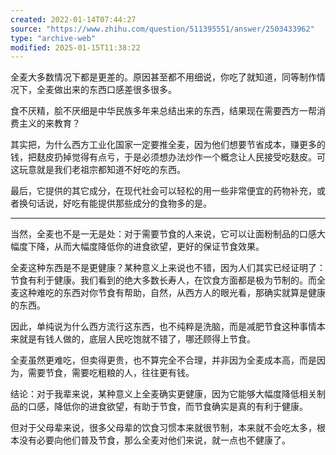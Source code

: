 ```yaml
---
created: 2022-01-14T07:44:27
source: "https://www.zhihu.com/question/511395551/answer/2503433962"
type: "archive-web"
modified: 2025-01-15T11:38:22
---
```


全麦大多数情况下都是更差的。原因甚至都不用细说，你吃了就知道，同等制作情况下，全麦做出来的东西口感差很多很多。

食不厌精，脍不厌细是中华民族多年来总结出来的东西，结果现在需要西方一帮消费主义的来教育？

其实把，为什么西方工业化国家一定要推全麦，因为他们想要节省成本，赚更多的钱，把麸皮扔掉觉得有点亏，于是必须想办法炒作一个概念让人民接受吃麸皮。可这玩意就是我们老祖宗都知道不好吃的东西。

最后，它提供的其它成分，在现代社会可以轻松的用一些非常便宜的药物补充，或者换句话说，好吃有能提供那些成分的食物多的是。

---

当然，全麦也不是一无是处：对于需要节食的人来说，它可以让面粉制品的口感大幅度下降，从而大幅度降低你的进食欲望，更好的保证节食效果。

全麦这种东西是不是更健康？某种意义上来说也不错，因为人们其实已经证明了：节食有利于健康。我们看到的绝大多数长寿人，在饮食方面都是极为节制的。而全麦这种难吃的东西对你节食有帮助，自然，从西方人的眼光看，那确实就算是健康的东西。

因此，单纯说为什么西方流行这东西，也不纯粹是洗脑，而是减肥节食这种事情本来就是有钱人做的，底层人民吃饱就不错了，哪还顾得上节食。

全麦虽然更难吃，但卖得更贵，也不算完全不合理，并非因为全麦成本高，而是因为，需要节食，需要吃粗粮的人，往往更有钱。

结论：对于我辈来说，某种意义上全麦确实更健康，因为它能够大幅度降低相关制品的口感，降低你的进食欲望，有助于节食，而节食确实是真的有利于健康。

但对于父母辈来说，很多父母辈的饮食习惯本来就很节制，本来就不会吃太多，根本没有必要向他们普及节食，那么全麦对他们来说，就一点也不健康了。
